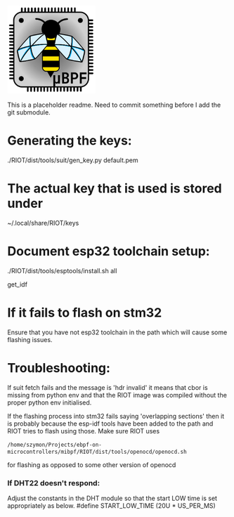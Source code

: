 <picture>
  <img src="misc/logo-square-shadow-dark.png" width="200">
</picture>

This is a placeholder readme. Need to commit something before I add the
git submodule.

# Generating the keys:
./RIOT/dist/tools/suit/gen_key.py default.pem

# The actual key that is used is stored under
~/.local/share/RIOT/keys

# Document esp32 toolchain setup:

 ./RIOT/dist/tools/esptools/install.sh all

 get_idf

# If it fails to flash on stm32
Ensure that you have not esp32 toolchain in the path which will cause some flashing
issues.

# Troubleshooting:

If suit fetch fails and the message is 'hdr invalid' it means that cbor is
missing from python env and that the RIOT image was compiled without the
proper python env initialised.

If the flashing process into stm32 fails saying 'overlapping sections' then it
is probably because the esp-idf tools have been added to the path and RIOT tries
to flash using those. Make sure RIOT uses
```
/home/szymon/Projects/ebpf-on-microcontrollers/mibpf/RIOT/dist/tools/openocd/openocd.sh
```
for flashing as opposed to some other version of openocd

### If DHT22 doesn't respond:
Adjust the constants in the DHT module so that the start LOW time is set appropriately
as below.
#define START_LOW_TIME          (20U * US_PER_MS)

